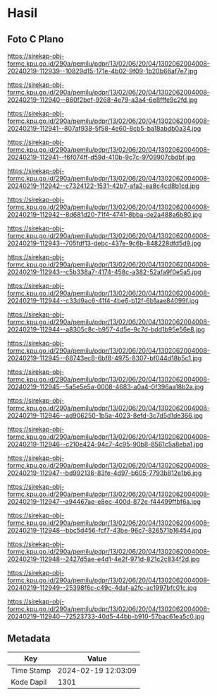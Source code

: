 # Hasil

## Foto C Plano

https://sirekap-obj-formc.kpu.go.id/290a/pemilu/pdpr/13/02/06/20/04/1302062004008-20240219-112939--10829d15-171e-4b02-9f09-1b20b66af7e7.jpg

https://sirekap-obj-formc.kpu.go.id/290a/pemilu/pdpr/13/02/06/20/04/1302062004008-20240219-112940--860f2bef-9268-4e79-a3a4-6e8fffe9c2fd.jpg

https://sirekap-obj-formc.kpu.go.id/290a/pemilu/pdpr/13/02/06/20/04/1302062004008-20240219-112941--807af938-5f58-4e60-8cb5-ba18abdb0a34.jpg

https://sirekap-obj-formc.kpu.go.id/290a/pemilu/pdpr/13/02/06/20/04/1302062004008-20240219-112941--f6f074ff-d59d-410b-9c7c-9709907cbdbf.jpg

https://sirekap-obj-formc.kpu.go.id/290a/pemilu/pdpr/13/02/06/20/04/1302062004008-20240219-112942--c7324122-1531-42b7-afa2-ea8c4cd8b1cd.jpg

https://sirekap-obj-formc.kpu.go.id/290a/pemilu/pdpr/13/02/06/20/04/1302062004008-20240219-112942--8d681d20-71f4-4741-8bba-de2a488a6b80.jpg

https://sirekap-obj-formc.kpu.go.id/290a/pemilu/pdpr/13/02/06/20/04/1302062004008-20240219-112943--705fdf13-debc-437e-9c6b-848228dfd5d9.jpg

https://sirekap-obj-formc.kpu.go.id/290a/pemilu/pdpr/13/02/06/20/04/1302062004008-20240219-112943--c5b338a7-4174-458c-a382-52afa9f0e5a5.jpg

https://sirekap-obj-formc.kpu.go.id/290a/pemilu/pdpr/13/02/06/20/04/1302062004008-20240219-112944--c33d9ac6-41f4-4be6-b12f-6b1aae84099f.jpg

https://sirekap-obj-formc.kpu.go.id/290a/pemilu/pdpr/13/02/06/20/04/1302062004008-20240219-112944--a8305c8c-b957-4d5e-9c7d-bdd1b95e56e8.jpg

https://sirekap-obj-formc.kpu.go.id/290a/pemilu/pdpr/13/02/06/20/04/1302062004008-20240219-112945--68743ec8-6bf8-4975-8307-bf044d18b5c1.jpg

https://sirekap-obj-formc.kpu.go.id/290a/pemilu/pdpr/13/02/06/20/04/1302062004008-20240219-112945--5a5e5e5a-0008-4683-a0a4-0f396aa18b2a.jpg

https://sirekap-obj-formc.kpu.go.id/290a/pemilu/pdpr/13/02/06/20/04/1302062004008-20240219-112946--ad906250-1b5a-4023-8efd-3c7d5d1de366.jpg

https://sirekap-obj-formc.kpu.go.id/290a/pemilu/pdpr/13/02/06/20/04/1302062004008-20240219-112946--c210e424-94c7-4c95-90b8-8561c5a8eba1.jpg

https://sirekap-obj-formc.kpu.go.id/290a/pemilu/pdpr/13/02/06/20/04/1302062004008-20240219-112947--bd992136-83fe-4d97-b605-7793b812e1b6.jpg

https://sirekap-obj-formc.kpu.go.id/290a/pemilu/pdpr/13/02/06/20/04/1302062004008-20240219-112947--a94467ae-e8ec-400d-872e-f44499ffbf6a.jpg

https://sirekap-obj-formc.kpu.go.id/290a/pemilu/pdpr/13/02/06/20/04/1302062004008-20240219-112948--bbc5d456-fcf7-43be-96c7-826571b16454.jpg

https://sirekap-obj-formc.kpu.go.id/290a/pemilu/pdpr/13/02/06/20/04/1302062004008-20240219-112948--2427d5ae-e4d1-4e2f-971d-821c2c834f2d.jpg

https://sirekap-obj-formc.kpu.go.id/290a/pemilu/pdpr/13/02/06/20/04/1302062004008-20240219-112949--25398f6c-c49c-4daf-a2fc-ac1997bfc01c.jpg

https://sirekap-obj-formc.kpu.go.id/290a/pemilu/pdpr/13/02/06/20/04/1302062004008-20240219-112940--72523733-40d5-44bb-b910-57bac61ea5c0.jpg


## Metadata

| Key        | Value               |
| ---------- | ------------------- |
| Time Stamp | 2024-02-19 12:03:09 |
| Kode Dapil | 1301                |



